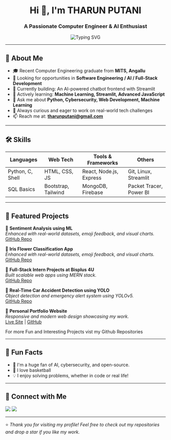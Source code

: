 <!---
- 👋 Hi, I’m @THARUNPUTANI
- 👀 I’m interested in the Domain of Networking and Full Stack Developement
- 🌱 I’m currently learning Machine Learrning and Deep Learning 
- 💞️ I’m looking to collaborate on ...
- 📫 How to reach me through my Linkedin profile Linkedin.com/in/tharun-putani-b72b69227/
- 😄 Pronouns: HE/HIS
- ⚡ Fun fact: Never less unless u try u dont get to know...


THARUNPUTANI/THARUNPUTANI is a ✨ special ✨ repository because its `README.md` (this file) appears on your GitHub profile.
You can click the Preview link to take a look at your changes.
--->
<h1 align="center">Hi 👋, I'm THARUN PUTANI</h1>
<h3 align="center">A Passionate Computer Engineer & AI Enthusiast</h3>

<p align="center">
  <img src="https://readme-typing-svg.herokuapp.com?font=Fira+Code&pause=1000&color=00F7F7&center=true&vCenter=true&width=435&lines=Welcome+to+my+GitHub+Portfolio!;I'm+a+Developer+%7C+Learner+%7C+Tech+Explorer" alt="Typing SVG" />
</p>

---

## 🚀 About Me

- 🎓 Recent Computer Engineering graduate from **MITS, Angallu**
- 💼 Looking for opportunities in **Software Engineering / AI / Full-Stack Development**
- 🔭 Currently building: An AI-powered chatbot frontend with Streamlit
- 🌱 Actively learning: **Machine Learning, Streamlit, Advanced JavaScript**
- 💬 Ask me about **Python, Cybersecurity, Web Development, Machine Learning**
- 🧠 Always curious and eager to work on real-world tech challenges
- 📫 Reach me at: **tharunputani@gmail.com**

---

## 🛠️ Skills

| Languages         | Web Tech            | Tools & Frameworks       | Others                     |
|-------------------|---------------------|---------------------------|----------------------------|
| Python, C, Shell  | HTML, CSS, JS       | React, Node.js, Express   | Git, Linux, Streamlit      |
| SQL Basics        | Bootstrap, Tailwind | MongoDB, Firebase         | Packet Tracer, Power BI    |

---

## 🌟 Featured Projects

🔹 **Sentiment Analysis using ML**  
_Enhanced with real-world datasets, emoji feedback, and visual charts._  
[GitHub Repo](https://sentimental--analysis.streamlit.app/)

🔹 **Iris Flower Classification App**  
_Enhanced with real-world datasets, emoji feedback, and visual charts._  
[GitHub Repo](https://vzfrsidirpvwfip3fzogyc.streamlit.app/)

🔹 **Full-Stack Intern Projects at Bisplus 4U**  
_Built scalable web apps using MERN stack._  
[GitHub Repo](#)

🔹 **Real-Time Car Accident Detection using YOLO**  
_Object detection and emergency alert system using YOLOv5._  
[GitHub Repo](https://github.com/THARUNPUTANI/Real-Time-Car-Accident-Detection-and-Emergency-Response-Using-Enhanced-YOLO)

🔹 **Personal Portfolio Website**  
_Responsive and modern web design showcasing my work._  
[Live Site](#) | [GitHub](https://tharunputani.github.io/MY-PORTIFOLIO/)

For more Fun and Interesting Projects vist my Github Repositories

---

## 🧩 Fun Facts

- 🤖 I'm a huge fan of AI, cybersecurity, and open-source.
- 🏀 I love basketball
- 💡 I enjoy solving problems, whether in code or real life!

---

## 🔗 Connect with Me

<p align="left">
  <a href="https://www.linkedin.com/in/tharun-putani-b72b69227/" target="_blank"><img src="https://img.shields.io/badge/-LinkedIn-0A66C2?logo=linkedin&logoColor=white" /></a>
  <a href="mailto:tharunputani@gmail.com"><img src="https://img.shields.io/badge/-Email-D14836?style=flat&logo=gmail&logoColor=white" /></a>
</p>

---

⭐️ *Thank you for visiting my profile! Feel free to check out my repositories and drop a star if you like my work.*
